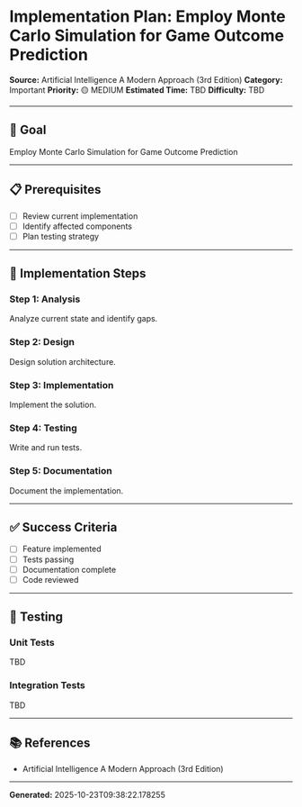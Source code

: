 # Implementation Plan: Employ Monte Carlo Simulation for Game Outcome Prediction

**Source:** Artificial Intelligence   A Modern Approach (3rd Edition)
**Category:** Important
**Priority:** 🟡 MEDIUM
**Estimated Time:** TBD
**Difficulty:** TBD

---

## 🎯 Goal

Employ Monte Carlo Simulation for Game Outcome Prediction

---

## 📋 Prerequisites

- [ ] Review current implementation
- [ ] Identify affected components
- [ ] Plan testing strategy

---

## 🔧 Implementation Steps

### Step 1: Analysis

Analyze current state and identify gaps.

### Step 2: Design

Design solution architecture.

### Step 3: Implementation

Implement the solution.

### Step 4: Testing

Write and run tests.

### Step 5: Documentation

Document the implementation.

---

## ✅ Success Criteria

- [ ] Feature implemented
- [ ] Tests passing
- [ ] Documentation complete
- [ ] Code reviewed

---

## 🧪 Testing

### Unit Tests

TBD

### Integration Tests

TBD

---

## 📚 References

- Artificial Intelligence   A Modern Approach (3rd Edition)

---

**Generated:** 2025-10-23T09:38:22.178255
